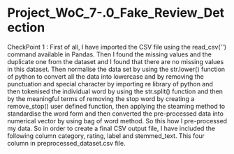# Project_WoC_7-.0_Fake_Review_Detection

CheckPoint 1 :
First of all, I have imported the CSV file using the read_csv('<file>') command available in Pandas. Then I found the missing values and the duplicate one from the dataset and I found that there are no missing values in this dataset. Then normalise the data set by using the str.lower() function of python to convert all the data into lowercase and by removing the punctuation and special character by importing re library of python and then tokenised the individual word by using the str.split() function and then by the meaningful terms of removing the stop word by creating a remove_stop() user defined function, then applying the steaming method to standardise the word form and then converted the pre-processed data into numerical vector by using bag of word method. So this how I pre-processed my data. So in order to create a final CSV output file, I have included the following column category, rating, label and stemmed_text. This four column in  preprocessed_dataset.csv file.
